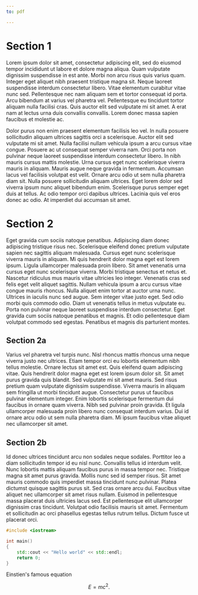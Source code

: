 ```yaml
---
to: pdf

---
```


# Section 1

Lorem ipsum dolor sit amet, consectetur adipiscing elit, sed do eiusmod tempor incididunt ut labore et dolore magna aliqua. Quam vulputate dignissim suspendisse in est ante. Morbi non arcu risus quis varius quam. Integer eget aliquet nibh praesent tristique magna sit. Neque laoreet suspendisse interdum consectetur libero. Vitae elementum curabitur vitae nunc sed. Pellentesque nec nam aliquam sem et tortor consequat id porta. Arcu bibendum at varius vel pharetra vel. Pellentesque eu tincidunt tortor aliquam nulla facilisi cras. Quis auctor elit sed vulputate mi sit amet. A erat nam at lectus urna duis convallis convallis. Lorem donec massa sapien faucibus et molestie ac.

Dolor purus non enim praesent elementum facilisis leo vel. In nulla posuere sollicitudin aliquam ultrices sagittis orci a scelerisque. Auctor elit sed vulputate mi sit amet. Nulla facilisi nullam vehicula ipsum a arcu cursus vitae congue. Posuere ac ut consequat semper viverra nam. Orci porta non pulvinar neque laoreet suspendisse interdum consectetur libero. In nibh mauris cursus mattis molestie. Urna cursus eget nunc scelerisque viverra mauris in aliquam. Mauris augue neque gravida in fermentum. Accumsan lacus vel facilisis volutpat est velit. Ornare arcu odio ut sem nulla pharetra diam sit. Nulla posuere sollicitudin aliquam ultrices. Eget lorem dolor sed viverra ipsum nunc aliquet bibendum enim. Scelerisque purus semper eget duis at tellus. Ac odio tempor orci dapibus ultrices. Lacinia quis vel eros donec ac odio. At imperdiet dui accumsan sit amet.

# Section 2

Eget gravida cum sociis natoque penatibus. Adipiscing diam donec adipiscing tristique risus nec. Scelerisque eleifend donec pretium vulputate sapien nec sagittis aliquam malesuada. Cursus eget nunc scelerisque viverra mauris in aliquam. Mi quis hendrerit dolor magna eget est lorem ipsum. Ligula ullamcorper malesuada proin libero. Sit amet venenatis urna cursus eget nunc scelerisque viverra. Morbi tristique senectus et netus et. Nascetur ridiculus mus mauris vitae ultricies leo integer. Venenatis cras sed felis eget velit aliquet sagittis. Nullam vehicula ipsum a arcu cursus vitae congue mauris rhoncus. Nulla aliquet enim tortor at auctor urna nunc. Ultrices in iaculis nunc sed augue. Sem integer vitae justo eget. Sed odio morbi quis commodo odio. Diam ut venenatis tellus in metus vulputate eu. Porta non pulvinar neque laoreet suspendisse interdum consectetur. Eget gravida cum sociis natoque penatibus et magnis. Et odio pellentesque diam volutpat commodo sed egestas. Penatibus et magnis dis parturient montes.

## Section 2a

Varius vel pharetra vel turpis nunc. Nisl rhoncus mattis rhoncus urna neque viverra justo nec ultrices. Etiam tempor orci eu lobortis elementum nibh tellus molestie. Ornare lectus sit amet est. Quis eleifend quam adipiscing vitae. Quis hendrerit dolor magna eget est lorem ipsum dolor sit. Sit amet purus gravida quis blandit. Sed vulputate mi sit amet mauris. Sed risus pretium quam vulputate dignissim suspendisse. Viverra mauris in aliquam sem fringilla ut morbi tincidunt augue. Consectetur purus ut faucibus pulvinar elementum integer. Enim lobortis scelerisque fermentum dui faucibus in ornare quam viverra. Nibh sed pulvinar proin gravida. Et ligula ullamcorper malesuada proin libero nunc consequat interdum varius. Dui id ornare arcu odio ut sem nulla pharetra diam. Mi ipsum faucibus vitae aliquet nec ullamcorper sit amet.

## Section 2b

Id donec ultrices tincidunt arcu non sodales neque sodales. Porttitor leo a diam sollicitudin tempor id eu nisl nunc. Convallis tellus id interdum velit. Nunc lobortis mattis aliquam faucibus purus in massa tempor nec. Tristique magna sit amet purus gravida. Mollis nunc sed id semper risus. Sit amet mauris commodo quis imperdiet massa tincidunt nunc pulvinar. Platea dictumst quisque sagittis purus sit. Sed cras ornare arcu dui. Faucibus vitae aliquet nec ullamcorper sit amet risus nullam. Euismod in pellentesque massa placerat duis ultricies lacus sed. Est pellentesque elit ullamcorper dignissim cras tincidunt. Volutpat odio facilisis mauris sit amet. Fermentum et sollicitudin ac orci phasellus egestas tellus rutrum tellus. Dictum fusce ut placerat orci.

~~~cpp
#include <iostream>

int main()
{
    std::cout << "Hello world" << std::endl;
    return 0;
}
~~~

Einstien's famous equation

$$
E = m c^2.
$$
